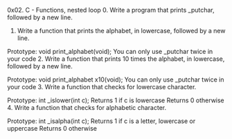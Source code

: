 0x02. C - Functions, nested loop
0. Write a program that prints _putchar, followed by a new line.
1. Write a function that prints the alphabet, in lowercase, followed by a new line.

Prototype: void print_alphabet(void);
You can only use _putchar twice in your code
2. Write a function that prints 10 times the alphabet, in lowercase, followed by a new line.

Prototype: void print_alphabet x10(void);
You can only use _putchar twice in your code
3. Write a function that checks for lowercase character.

Prototype: int _islower(int c);
Returns 1 if c is lowercase
Returns 0 otherwise
4. Write a function that checks for alphabetic character.

Prototype: int _isalpha(int c);
Returns 1 if c is a letter, lowercase or uppercase
Returns 0 otherwise
